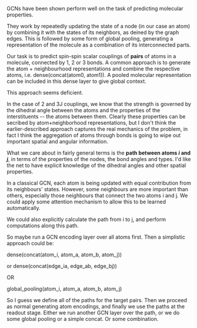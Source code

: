 GCNs have been shown perform well on the task of predicting molecular properties.

They work by repeatedly updating the state of a node (in our case an atom) by combining it
with the states of its neighbors, as deined by the graph edges. This is followed by some form
of global pooling, generating a representation of the molecule as a combination of its
interconnected parts.

Our task is to predict spin-spin scalar couplings of **pairs** of atoms in a molecule, connected
by 1, 2 or 3 bonds. A common approach is to generate the atom + neighbourhood representations and
combine the respective atoms, i.e. dense(concat(atom0, atom1)). A pooled molecular representation
can be included in this dense layer to give global context.

This approach seems deficient.

In the case of 2 and 3J couplings, we know that the strength is governed by the dihedral angle
between the atoms and the properties of the interstituents -- the atoms between them. Clearly
these properties can be secribed by atom+neighborhood representations, but I don't think the
earlier-described approach captures the real mechanics of the problem, in fact I think the
aggregation of atoms through bonds is going to wipe out important spatial and angular information.

What we care about in fairly general terms is the **path between atoms *i* and *j***, in terms
of the properties of the nodes, the bond angles and types. I'd like the net to have explicit knowledge
of the dihedral angles and other spatial properties.

In a classical GCN, each atom is being updated with equal contribution from its neighbours' states.
However, some neighbours are more important than others, especially those neighbours that connect
the two atoms i and j. We could apply some attention mechanism to allow this to be learned
automatically.

We could also explicitly calculate the path from i to j, and perform computations along this path.

So maybe run a GCN encoding layer over all atoms first. Then a simplistic approach could be:

dense(concat(atom_i, atom_a, atom_b, atom_j))

or dense(concat(edge_ia, edge_ab, edge_bj))

OR

global_pooling(atom_i, atom_a, atom_b, atom_j)

So I guess we define all of the paths for the target pairs. Then we proceed as normal generating
atom encodings, and finally we use the paths at the readout stage. Either we run another GCN layer
over the path, or we do some global pooling or a simple concat. Or some combination.


